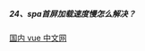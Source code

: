 ##### 24、spa首屏加载速度慢怎么解决？
[国内 vue 中文网](https://vue3js.cn/interview/vue/first_page_time.html#%E4%B8%80%E3%80%81%E4%BB%80%E4%B9%88%E6%98%AF%E9%A6%96%E5%B1%8F%E5%8A%A0%E8%BD%BD)